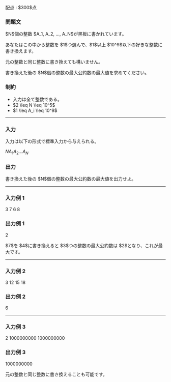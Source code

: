 
<div>

<span>

<span>

<p>
配点 : $300$点
</p>

<div>

<section>

### **問題文**

<p>
$N$個の整数 $A_1, A_2, ..., A_N$が黒板に書かれています。
</p>

<p>
あなたはこの中から整数を $1$つ選んで、$1$以上 $10^9$以下の好きな整数に書き換えます。
</p>

<p>
元の整数と同じ整数に書き換えても構いません。
</p>

<p>
書き換えた後の $N$個の整数の最大公約数の最大値を求めてください。
</p>

</section>

</div>

<div>

<section>

### **制約**

<ul>

<li>
入力は全て整数である。
</li>

<li>
$2 \leq N \leq 10^5$
</li>

<li>
$1 \leq A_i \leq 10^9$
</li>

</ul>

</section>

</div>

---

<div>

<div>

<section>

### **入力**

<p>
入力は以下の形式で標準入力から与えられる。
</p>

<div>

$N$$A_1$$A_2$$...$$A_N$
</div>

</section>

</div>

<div>

<section>

### **出力**

<p>
書き換えた後の $N$個の整数の最大公約数の最大値を出力せよ。
</p>

</section>

</div>

</div>

---

<div>

<section>

### **入力例 1**

<div>

3
7 6 8

</div>

</section>

</div>

<div>

<section>

### **出力例 1**

<div>

2

</div>

<p>
$7$を $4$に書き換えると $3$つの整数の最大公約数は $2$となり、これが最大です。
</p>

</section>

</div>

---

<div>

<section>

### **入力例 2**

<div>

3
12 15 18

</div>

</section>

</div>

<div>

<section>

### **出力例 2**

<div>

6

</div>

</section>

</div>

---

<div>

<section>

### **入力例 3**

<div>

2
1000000000 1000000000

</div>

</section>

</div>

<div>

<section>

### **出力例 3**

<div>

1000000000

</div>

<p>
元の整数と同じ整数に書き換えることも可能です。
</p>

</section>

</div>

</span>

</span>

</div>
